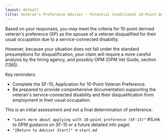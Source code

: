 ```yaml
---
layout: default
title: Veteran's Preference Advisor - Potential Conditional 10-Point Derived Preference (XP) - Spouse
---
```


Based on your responses, you *may* meet the criteria for 10-point derived veteran's preference (XP) as the spouse of a veteran disqualified for their usual occupation due to a service-connected disability.

However, because your situation does not fall under the standard presumptions for disqualification, your claim will require a more careful analysis by the hiring agency, and possibly OPM (OPM Vet Guide, section [136]).

Key reminders:
*   Complete the SF-15, Application for 10-Point Veteran Preference.
*   Be prepared to provide comprehensive documentation supporting the veteran's service-connected disability and their disqualification from employment in their usual occupation.

This is an initial assessment and not a final determination of preference.

*   `"Learn more about applying with 10-point preference (SF-15)"` #(Link to OPM guidance on SF-15 or a future detailed info page)
*   `"[Return to Advisor Start]"` -> `start.md`
